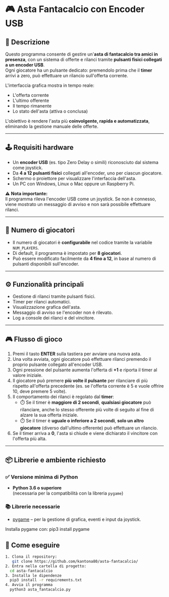 # 🎮 Asta Fantacalcio con Encoder USB

## 📌 Descrizione
Questo programma consente di gestire un'**asta di fantacalcio tra amici in presenza**, con un sistema di offerte e rilanci tramite **pulsanti fisici collegati a un encoder USB**.  
Ogni giocatore ha un pulsante dedicato: premendolo prima che il **timer** arrivi a zero, può effettuare un rilancio sull'offerta corrente.

L'interfaccia grafica mostra in tempo reale:
- L'offerta corrente
- L'ultimo offerente
- Il tempo rimanente
- Lo stato dell'asta (attiva o conclusa)

L'obiettivo è rendere l'asta più **coinvolgente, rapida e automatizzata**, eliminando la gestione manuale delle offerte.

---

## 🕹️ Requisiti hardware
- Un **encoder USB** (es. tipo Zero Delay o simili) riconosciuto dal sistema come joystick.
- Da **4 a 12 pulsanti fisici** collegati all'encoder, uno per ciascun giocatore.
- Schermo o proiettore per visualizzare l'interfaccia dell'asta.
- Un PC con Windows, Linux o Mac oppure un Raspberry Pi.

⚠️ **Nota importante:**  
Il programma rileva l'encoder USB come un joystick. Se non è connesso, viene mostrato un messaggio di avviso e non sarà possibile effettuare rilanci.

---

## 👥 Numero di giocatori
- Il numero di giocatori è **configurabile** nel codice tramite la variabile `NUM_PLAYERS`.
- Di default, il programma è impostato per **8 giocatori**.
- Può essere modificato facilmente da **4 fino a 12**, in base al numero di pulsanti disponibili sull'encoder.

---

## ⚙️ Funzionalità principali
- Gestione di rilanci tramite pulsanti fisici.
- Timer per rilanci automatici.
- Visualizzazione grafica dell'asta.
- Messaggio di avviso se l'encoder non è rilevato.
- Log a console dei rilanci e del vincitore.

---

## 🎮 Flusso di gioco

1. Premi il tasto **ENTER** sulla tastiera per avviare una nuova asta.
2. Una volta avviata, ogni giocatore può effettuare rilanci premendo il proprio pulsante collegato all'encoder USB.
3. Ogni pressione del pulsante aumenta l'offerta di **+1** e riporta il timer al valore iniziale.
4. Il giocatore può premere **più volte il pulsante** per rilanciare di più rispetto all'offerta precedente (es. se l'offerta corrente è 5 e vuole offrire 10, deve premere 5 volte).
5. Il comportamento dei rilanci è regolato dal **timer**:
   - ⏱️ Se il timer è **maggiore di 2 secondi**, **qualsiasi giocatore** può rilanciare, anche lo stesso offerente più volte di seguito al fine di alzare la sua offerta iniziale.
   - ⏱️ Se il timer è **uguale o inferiore a 2 secondi**, **solo un altro giocatore** (diverso dall'ultimo offerente) può effettuare un rilancio.
6. Se il timer arriva a **0**, l'asta si chiude e viene dichiarato il vincitore con l'offerta più alta.

---

## 📦 Librerie e ambiente richiesto

### ✅ Versione minima di Python
- **Python 3.6 o superiore**  
  (necessaria per la compatibilità con la libreria `pygame`)

### 📚 Librerie necessarie
- [pygame](https://www.pygame.org/) – per la gestione di grafica, eventi e input da joystick.

Installa pygame con:
pip3 install pygame


## 🚀 Come eseguire
```bash
1. Clona il repository:
   git clone https://github.com/kantona80/asta-fantacalcio/
2. Entra nella cartella di progetto:
  cd asta-fantacalcio
3. Installa le dipendenze
  pip3 install -r requirements.txt
4. Avvia il programma
  python3 asta_fantacalcio.py
